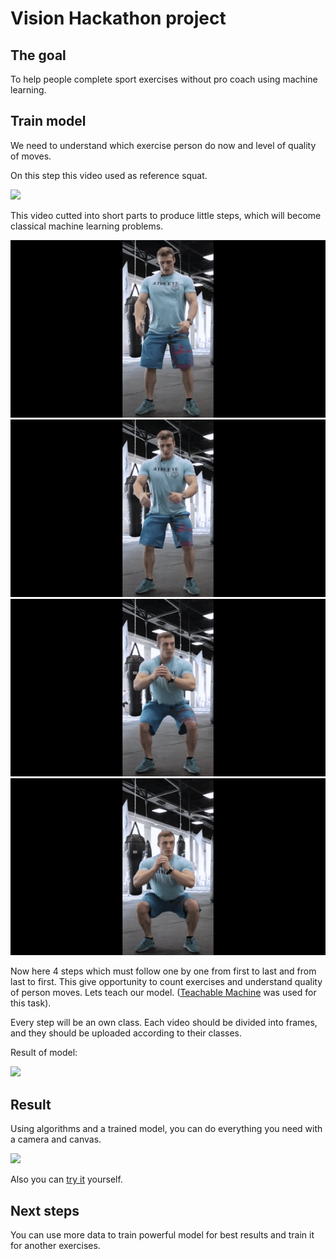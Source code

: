 # Vision Hackathon project

## The goal
To help people complete sport exercises without pro coach using machine learning.

## Train model
We need to understand which exercise person do now and level of quality of moves.

On this step this video used as reference squat.

![](./media/example.gif)
 
This video cutted into short parts to produce little steps, which will become  classical machine learning problems.

![](./media/1_step.gif)
![](./media/2_step.gif)
![](./media/3_step.gif)
![](./media/4_step.gif)

Now here 4 steps which must follow one by one from first to last and from last to first. This give opportunity to count exercises and understand quality of person moves.
Lets teach our model. ([Teachable Machine](https://teachablemachine.withgoogle.com) was used for this task). 

Every step will be an own class. Each video should be divided into frames, and they should be uploaded according to their classes.


Result of model: 

![](./media/teached_model.gif)

## Result
Using algorithms and a trained model, you can do everything you need with a camera and canvas.

![](./media/result.gif) 

Also you can [try it](https://koobi33.github.io/visionHack/) yourself.

## Next steps
You can use more data to train powerful model for best results and train it for another exercises.  


